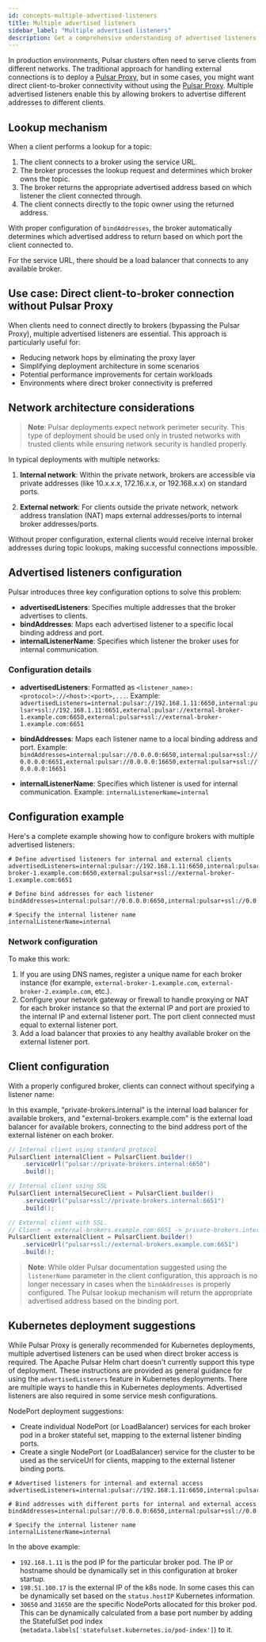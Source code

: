 ```yaml
---
id: concepts-multiple-advertised-listeners
title: Multiple advertised listeners
sidebar_label: "Multiple advertised listeners"
description: Get a comprehensive understanding of advertised listeners in Pulsar.
---
```


In production environments, Pulsar clusters often need to serve clients from different networks. The traditional approach for handling external connections is to deploy a [Pulsar Proxy](administration-proxy.md), but in some cases, you might want direct client-to-broker connectivity without using the [Pulsar Proxy](administration-proxy.md). Multiple advertised listeners enable this by allowing brokers to advertise different addresses to different clients.

## Lookup mechanism

When a client performs a lookup for a topic:

1. The client connects to a broker using the service URL.
2. The broker processes the lookup request and determines which broker owns the topic.
3. The broker returns the appropriate advertised address based on which listener the client connected through.
4. The client connects directly to the topic owner using the returned address.

With proper configuration of `bindAddresses`, the broker automatically determines which advertised address to return based on which port the client connected to.

For the service URL, there should be a load balancer that connects to any available broker.

## Use case: Direct client-to-broker connection without Pulsar Proxy

When clients need to connect directly to brokers (bypassing the Pulsar Proxy), multiple advertised listeners are essential. This approach is particularly useful for:

- Reducing network hops by eliminating the proxy layer
- Simplifying deployment architecture in some scenarios
- Potential performance improvements for certain workloads
- Environments where direct broker connectivity is preferred

## Network architecture considerations

> **Note**: Pulsar deployments expect network perimeter security. This type of deployment should be used only in trusted networks with trusted clients while ensuring network security is handled properly.

In typical deployments with multiple networks:

1. **Internal network**: Within the private network, brokers are accessible via private addresses (like 10.x.x.x, 172.16.x.x, or 192.168.x.x) on standard ports.

2. **External network**: For clients outside the private network, network address translation (NAT) maps external addresses/ports to internal broker addresses/ports.

Without proper configuration, external clients would receive internal broker addresses during topic lookups, making successful connections impossible.

## Advertised listeners configuration

Pulsar introduces three key configuration options to solve this problem:

- **advertisedListeners**: Specifies multiple addresses that the broker advertises to clients.
- **bindAddresses**: Maps each advertised listener to a specific local binding address and port.
- **internalListenerName**: Specifies which listener the broker uses for internal communication.

### Configuration details

- **advertisedListeners**: Formatted as `<listener_name>:<protocol>://<host>:<port>,...`. Example:
  `advertisedListeners=internal:pulsar://192.168.1.11:6650,internal:pulsar+ssl://192.168.1.11:6651,external:pulsar://external-broker-1.example.com:6650,external:pulsar+ssl://external-broker-1.example.com:6651`

- **bindAddresses**: Maps each listener name to a local binding address and port. Example:
  `bindAddresses=internal:pulsar://0.0.0.0:6650,internal:pulsar+ssl://0.0.0.0:6651,external:pulsar://0.0.0.0:16650,external:pulsar+ssl://0.0.0.0:16651`

- **internalListenerName**: Specifies which listener is used for internal communication. Example:
  `internalListenerName=internal`

## Configuration example

Here's a complete example showing how to configure brokers with multiple advertised listeners:

```properties
# Define advertised listeners for internal and external clients
advertisedListeners=internal:pulsar://192.168.1.11:6650,internal:pulsar+ssl://192.168.1.11:6651,external:pulsar://external-broker-1.example.com:6650,external:pulsar+ssl://external-broker-1.example.com:6651

# Define bind addresses for each listener
bindAddresses=internal:pulsar://0.0.0.0:6650,internal:pulsar+ssl://0.0.0.0:6651,external:pulsar://0.0.0.0:16650,external:pulsar+ssl://0.0.0.0:16651

# Specify the internal listener name
internalListenerName=internal
```

### Network configuration

To make this work:

1. If you are using DNS names, register a unique name for each broker instance (for example, `external-broker-1.example.com`, `external-broker-2.example.com`, etc.).
2. Configure your network gateway or firewall to handle proxying or NAT for each broker instance so that the external IP and port are proxied to the internal IP and external listener port. The port client connected must equal to external listener port.
3. Add a load balancer that proxies to any healthy available broker on the external listener port.

## Client configuration

With a properly configured broker, clients can connect without specifying a listener name:

In this example, "private-brokers.internal" is the internal load balancer for available brokers, and "external-brokers.example.com" is the external load balancer for available brokers, connecting to the bind address port of the external listener on each broker.

```java
// Internal client using standard protocol
PulsarClient internalClient = PulsarClient.builder()
    .serviceUrl("pulsar://private-brokers.internal:6650")
    .build();

// Internal client using SSL
PulsarClient internalSecureClient = PulsarClient.builder()
    .serviceUrl("pulsar+ssl://private-brokers.internal:6651")
    .build();

// External client with SSL.
// Client -> external-brokers.example.com:6651 -> private-brokers.internal:16651
PulsarClient externalClient = PulsarClient.builder()
    .serviceUrl("pulsar+ssl://external-brokers.example.com:6651")
    .build();
```

> **Note**: While older Pulsar documentation suggested using the `listenerName` parameter in the client configuration, this approach is no longer necessary in cases when the `bindAddresses` is properly configured. The Pulsar lookup mechanism will return the appropriate advertised address based on the binding port.

## Kubernetes deployment suggestions

While Pulsar Proxy is generally recommended for Kubernetes deployments, multiple advertised listeners can be used when direct broker access is required.
The Apache Pulsar Helm chart doesn't currently support this type of deployment. These instructions are provided as general guidance for using the `advertisedListeners` feature in Kubernetes deployments.
There are multiple ways to handle this in Kubernetes deployments. Advertised listeners are also required in some service mesh configurations.

NodePort deployment suggestions:

- Create individual NodePort (or LoadBalancer) services for each broker pod in a broker stateful set, mapping to the external listener binding ports.
- Create a single NodePort (or LoadBalancer) service for the cluster to be used as the serviceUrl for clients, mapping to the external listener binding ports.

```properties
# Advertised listeners for internal and external access
advertisedListeners=internal:pulsar://192.168.1.11:6650,internal:pulsar+ssl://192.168.1.11:6651,external:pulsar://198.51.100.17:30650,external:pulsar+ssl://198.51.100.17:31650

# Bind addresses with different ports for internal and external access
bindAddresses=internal:pulsar://0.0.0.0:6650,internal:pulsar+ssl://0.0.0.0:6651,external:pulsar+ssl://0.0.0.0:16651

# Specify the internal listener name
internalListenerName=internal
```

In the above example:

- `192.168.1.11` is the pod IP for the particular broker pod. The IP or hostname should be dynamically set in this configuration at broker startup.
- `198.51.100.17` is the external IP of the k8s node. In some cases this can be dynamically set based on the `status.hostIP` Kubernetes information.
- `30650` and `31650` are the specific NodePorts allocated for this broker pod. This can be dynamically calculated from a base port number by adding the StatefulSet pod index (`metadata.labels['statefulset.kubernetes.io/pod-index']`) to it.

